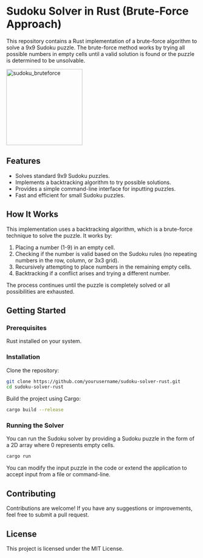 # Sudoku Solver in Rust (Brute-Force Approach)
This repository contains a Rust implementation of a brute-force algorithm to solve a 9x9 Sudoku puzzle. The brute-force method works by trying all possible numbers in empty cells until a valid solution is found or the puzzle is determined to be unsolvable.

<img src="https://github.com/user-attachments/assets/0b53a1cf-d28f-4e84-985c-45846138f861" alt="sudoku_bruteforce" width="200"/>

## Features
* Solves standard 9x9 Sudoku puzzles.
* Implements a backtracking algorithm to try possible solutions.
* Provides a simple command-line interface for inputting puzzles.
* Fast and efficient for small Sudoku puzzles.

## How It Works
This implementation uses a backtracking algorithm, which is a brute-force technique to solve the puzzle. It works by:

1. Placing a number (1-9) in an empty cell.
2. Checking if the number is valid based on the Sudoku rules (no repeating numbers in the row, column, or 3x3 grid).
3. Recursively attempting to place numbers in the remaining empty cells.
4. Backtracking if a conflict arises and trying a different number.

The process continues until the puzzle is completely solved or all possibilities are exhausted.

## Getting Started

### Prerequisites
Rust installed on your system.

### Installation
Clone the repository:
```bash
git clone https://github.com/yourusername/sudoku-solver-rust.git
cd sudoku-solver-rust
```

Build the project using Cargo:
```bash
cargo build --release
```

### Running the Solver
You can run the Sudoku solver by providing a Sudoku puzzle in the form of a 2D array where 0 represents empty cells.

```bash
cargo run
```

You can modify the input puzzle in the code or extend the application to accept input from a file or command-line.

## Contributing
Contributions are welcome! If you have any suggestions or improvements, feel free to submit a pull request.

## License
This project is licensed under the MIT License.
